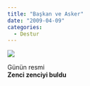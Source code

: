 ```yaml
---
title: "Başkan ve Asker"
date: "2009-04-09"
categories: 
  - Destur
---
```


![](/uploads/image/h_4_ill_1177983_e017_obama_irak_2.jpg)

Günün resmi  
**Zenci zenciyi buldu**
